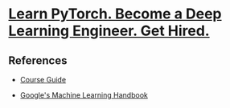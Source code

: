 # [Learn PyTorch. Become a Deep Learning Engineer. Get Hired.](https://cern.udemy.com/course/pytorch-for-deep-learning)

## References

- [Course Guide](https://www.learnpytorch.io)

- [Google's Machine Learning Handbook](https://developers.google.com/machine-learning/guides/rules-of-ml)
